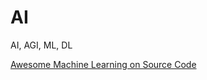 # AI
AI, AGI, ML, DL

[Awesome Machine Learning on Source Code](https://github.com/src-d/awesome-machine-learning-on-source-code)

